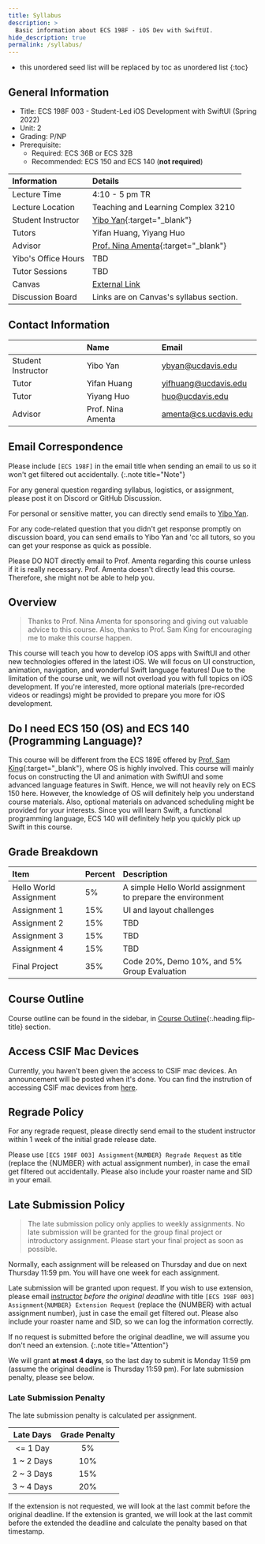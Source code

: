```yaml
---
title: Syllabus
description: >
  Basic information about ECS 198F - iOS Dev with SwiftUI.
hide_description: true
permalink: /syllabus/
---
```


* this unordered seed list will be replaced by toc as unordered list
{:toc}

## General Information

- Title: ECS 198F 003 - Student-Led iOS Development with SwiftUI (Spring 2022)
- Unit: 2
- Grading: P/NP
- Prerequisite: 
  - Required: ECS 36B or ECS 32B
  - Recommended: ECS 150 and ECS 140 (**not required**)

| Information | Details |
|     :---    |   :---  |
| Lecture Time | 4:10 - 5 pm TR |
| Lecture Location | Teaching and Learning Complex 3210 |
| Student Instructor | [Yibo Yan](https://www.meetybyan.com){:target="_blank"} |
| Tutors | Yifan Huang, Yiyang Huo |
| Advisor | [Prof. Nina Amenta](https://www.cs.ucdavis.edu/~amenta/){:target="_blank"} |
| Yibo's Office Hours | TBD |
| Tutor Sessions | TBD |
| Canvas | [External Link](https://canvas.ucdavis.edu/courses/693622) |
| Discussion Board | Links are on Canvas's syllabus section. |

## Contact Information

|      | Name | Email |
| :--- | :--- | :--- |
| Student Instructor | Yibo Yan          | [ybyan@ucdavis.edu](mailto:ybyan@ucdavis.edu)         |
| Tutor              | Yifan Huang       | [yifhuang@ucdavis.edu](mailto:yifhuang@ucdavis.edu)  |
| Tutor              | Yiyang Huo        | [huo@ucdavis.edu](mailto:huo@ucdavis.edu)             |
| Advisor            | Prof. Nina Amenta | [amenta@cs.ucdavis.edu](mailto:amenta@cs.ucdavis.edu) |

## Email Correspondence

Please include `[ECS 198F]` in the email title when sending an email to us so it won't get filtered out accidentally.
{:.note title="Note"}

For any general question regarding syllabus, logistics, or assignment, please post it on Discord or GitHub Discussion.

For personal or sensitive matter, you can directly send emails to [Yibo Yan](mailto:yifhuang@ucdavis.edu).

For any code-related question that you didn't get response promptly on discussion board, you can send emails to Yibo Yan and 'cc all tutors, so you can get your response as quick as possible.

Please DO NOT directly email to Prof. Amenta regarding this course unless if it is really necessary. Prof. Amenta doesn't directly lead this course. Therefore, she might not be able to help you.

## Overview

> Thanks to Prof. Nina Amenta for sponsoring and giving out valuable advice to this course. Also, thanks to Prof. Sam King for encouraging me to make this course happen.

This course will teach you how to develop iOS apps with SwiftUI and other new technologies offered in the latest iOS. We will focus on UI construction, animation, navigation, and wonderful Swift language features! Due to the limitation of the course unit, we will not overload you with full topics on iOS development. If you're interested, more optional materials (pre-recorded videos or readings) might be provided to prepare you more for iOS development.

## Do I need ECS 150 (OS) and ECS 140 (Programming Language)?

This course will be different from the ECS 189E offered by [Prof. Sam King](https://bob.cs.ucdavis.edu/){:target="_blank"}, where OS is highly involved. This course will mainly focus on constructing the UI and animation with SwiftUI and some advanced language features in Swift. Hence, we will not heavily rely on ECS 150 here.  However, the knowledge of OS will definitely help you understand course materials. Also, optional materials on advanced scheduling might be provided for your interests. Since you will learn Swift, a functional programming language, ECS 140 will definitely help you quickly pick up Swift in this course.

## Grade Breakdown

| Item | Percent | Description |
| :--- | :--- | :--- |
| Hello World Assignment | 5% | A simple Hello World assignment to prepare the environment |
| Assignment 1 | 15% | UI and layout challenges |
| Assignment 2 | 15% | TBD |
| Assignment 3 | 15% | TBD |
| Assignment 4 | 15% | TBD |
| Final Project | 35% | Code 20%, Demo 10%, and 5% Group Evaluation |


## Course Outline

Course outline can be found in the sidebar, in [Course Outline]{:.heading.flip-title} section.

## Access CSIF Mac Devices

Currently, you haven't been given the access to CSIF mac devices. An announcement will be posted when it's done. You can find the instrution of accessing CSIF mac devices from [here](/mac).

## Regrade Policy

For any regrade request, please directly send email to the student instructor within 1 week of the initial grade release date.

Please use `[ECS 198F 003] Assignment{NUMBER} Regrade Request` as title (replace the {NUMBER} with actual assignment number), in case the email get filtered out accidentally. Please also include your roaster name and SID in your email.

## Late Submission Policy

> The late submission policy only applies to weekly assignments. No late submission will be granted for the group final project or introductory assignment. Please start your final project as soon as possible.

Normally, each assignment will be released on Thursday and due on next Thursday 11:59 pm. You will have one week for each assignment.

Late submission will be granted upon request. If you wish to use extension, please email  [instructor](mailto:ybyan@ucdavis.edu) *before the original deadline* with title `[ECS 198F 003] Assignment{NUMBER} Extension Request` (replace the {NUMBER} with actual assignment number), just in case the email get filtered out. Please also include your roaster name and SID, so we can log the information correctly.

If no request is submitted before the original deadline, we will assume you don't need an extension.
{:.note title="Attention"}

We will grant **at most 4 days**, so the last day to submit is Monday 11:59 pm (assume the original deadline is Thursday 11:59 pm). For late submission penalty, please see below.

### Late Submission Penalty

The late submission penalty is calculated per assignment.

| Late Days  | Grade Penalty |
|   :---:    |     :---:     |
|  <= 1 Day  | 5%  |
| 1 ~ 2 Days | 10% |
| 2 ~ 3 Days | 15% |
| 3 ~ 4 Days | 20% |

If the extension is not requested, we will look at the last commit before the original deadline. If the extension is granted, we will look at the last commit before the extended the deadline and calculate the penalty based on that timestamp.


[Course Outline]: /outline
